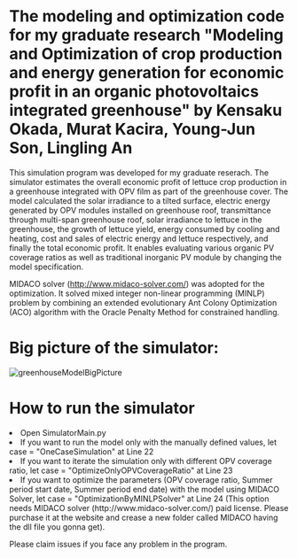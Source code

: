 # The modeling and optimization code for my graduate research "Modeling and Optimization of crop production and energy generation for economic profit in an organic photovoltaics integrated greenhouse" by Kensaku Okada, Murat Kacira, Young-Jun Son, Lingling An

This simulation program was developed for my graduate reserach. The simulator estimates the overall economic profit of lettuce crop production in a greenhouse integrated with OPV film as part of the greenhouse cover. The model calculated the solar irradiance to a tilted surface, electric energy generated by OPV modules installed on greenhouse roof, transmittance through multi-span greenhouse roof, solar irradiance to lettuce in the greenhouse, the growth of lettuce yield, energy consumed by cooling and heating, cost and sales of electric energy and lettuce respectively, and finally the total economic profit. It enables evaluating various organic PV coverage ratios as well as traditional inorganic PV module by changing the model specification.

MIDACO solver (http://www.midaco-solver.com/) was adopted for the optimization. It solved mixed integer non-linear programming (MINLP) problem by combining an extended evolutionary Ant Colony Optimization (ACO) algorithm with the Oracle Penalty Method for constrained handling.

# Big picture of the simulator:
<img src="https://github.com/kensaku-okada/Greenhouse-with-OPV-film-Model/blob/master/Fig%202.tif" alt="greenhouseModelBigPicture" title="greenhouseModelBigPicture">

# How to run the simulator

<li>Open SimulatorMain.py</li>
<li>If you want to run the model only with the manually defined values, let case = "OneCaseSimulation" at Line 22 </li>
<li>If you want to iterate the simulation only with different OPV coverage ratio, let case = "OptimizeOnlyOPVCoverageRatio" at Line 23 </li>
<li>If you want to optimize the parameters (OPV coverage ratio, Summer period start date, Summer period end date) with the model using MIDACO Solver, let case = "OptimizationByMINLPSolver" at Line 24 (This option needs MIDACO solver (http://www.midaco-solver.com/) paid license. Please purchase it at the website and crease a new folder called MIDACO having the dll file you gonna get). </li>

Please claim issues if you face any problem in the program.
